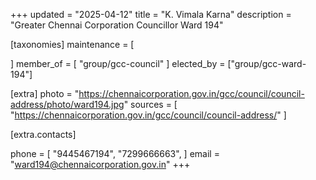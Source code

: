 +++
updated = "2025-04-12"
title = "K. Vimala Karna"
description = "Greater Chennai Corporation Councillor Ward 194"

[taxonomies]
maintenance = [

]
member_of = [
    "group/gcc-council"
]
elected_by = ["group/gcc-ward-194"]

[extra]
photo = "https://chennaicorporation.gov.in/gcc/council/council-address/photo/ward194.jpg"
sources = [
    "https://chennaicorporation.gov.in/gcc/council/council-address/"
]

[extra.contacts]

phone = [
    "9445467194",
    "7299666663",
    ]
email = "ward194@chennaicorporation.gov.in"
+++